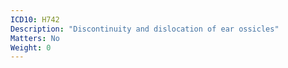 ```yaml
---
ICD10: H742
Description: "Discontinuity and dislocation of ear ossicles"
Matters: No
Weight: 0
---
```


